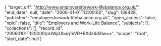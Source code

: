 {
  "target_url": "http://www.employersforwork-lifebalance.org.uk/", 
  "end_date": null, 
  "date": "2006-01-01T12:00:00", 
  "slug": 136428, 
  "publisher": "employersforwork-lifebalance.org.uk", 
  "open_access": false, 
  "npld": false, 
  "title": "Employers and Work-Life Balance", 
  "subjects": [], 
  "collections": [], 
  "record_id": "20060101T120000/pUWpObaq1eVR+RXdz4d3lw==", 
  "scope": "root", 
  "start_date": null
}

